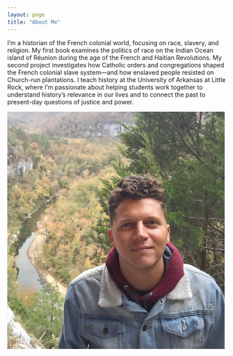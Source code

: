 ```yaml
---
layout: page
title: "About Me"
---
```


I’m a historian of the French colonial world, focusing on race, slavery, and religion. My first book examines the politics of race on the Indian Ocean island of Réunion during the age of the French and Haitian Revolutions. My second project investigates how Catholic orders and congregations shaped the French colonial slave system—and how enslaved people resisted on Church-run plantations. I teach history at the University of Arkansas at Little Rock, where I’m passionate about helping students work together to understand history’s relevance in our lives and to connect the past to present-day questions of justice and power.

![National_River_Park_Arkansas](fotoreminismaller.jpg)




